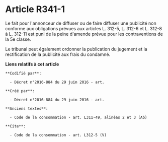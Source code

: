 # Article R341-1

Le fait pour l'annonceur de diffuser ou de faire diffuser une publicité non conforme aux obligations prévues aux articles L.
312-5, L. 312-6 et L. 312-8 à L. 312-11 est puni de la peine d'amende prévue pour les contraventions de la 5e classe. 

Le tribunal peut également ordonner la publication du jugement et la rectification de la publicité aux frais du condamné.

**Liens relatifs à cet article**

	**Codifié par**:

	  - Décret n°2016-884 du 29 juin 2016 - art.

	**Créé par**:

	  - Décret n°2016-884 du 29 juin 2016 - art.

	**Anciens textes**:

	  - Code de la consommation - art. L311-49, alinéas 2 et 3 (Ab)

	**Cite**:

	  - Code de la consommation - art. L312-5 (V)
